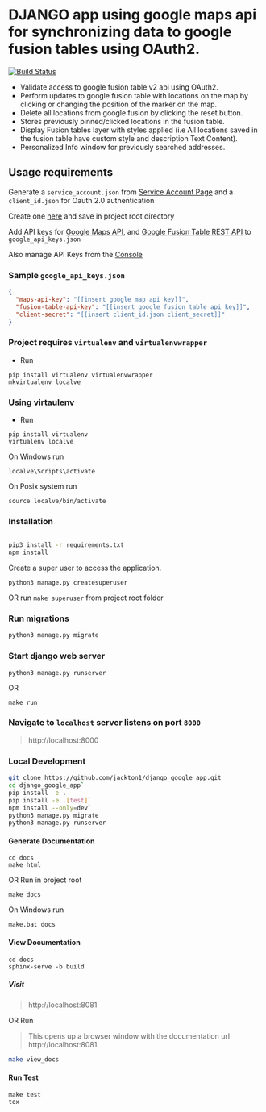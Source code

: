 # DJANGO app using google maps api for synchronizing data to google fusion tables using OAuth2. 
[![Build Status](https://travis-ci.org/jackton1/django_google_app.svg?branch=master)](https://travis-ci.org/jackton1/django_google_app)

- Validate access to google fusion table v2 api using OAuth2.
- Perform updates to google fusion table with locations on the map by clicking or changing the position of the marker on the map. 
- Delete all locations from google fusion by clicking the reset button.
- Stores previously pinned/clicked locations in the fusion table.
- Display Fusion tables layer with styles applied (i.e All locations saved in the fusion table have custom style and description Text Content).
- Personalized Info window for previously searched addresses.

## Usage requirements

Generate a `service_account.json` from [Service Account Page](https://console.cloud.google.com/iam-admin/serviceaccounts)
and a `client_id.json` for Oauth 2.0 authentication

Create one [here](https://console.developers.google.com/apis/credentials) and save in project root directory

Add API keys for [Google Maps API](https://developers.google.com/maps/web/), and [Google Fusion Table REST API](https://developers.google.com/fusiontables/docs/v2/getting_started#about-rest) to `google_api_keys.json`


Also manage API Keys from the [Console](https://console.developers.google.com/apis/credentials)

### Sample `google_api_keys.json`
```json
{
  "maps-api-key": "[[insert google map api key]]",
  "fusion-table-api-key": "[[insert google fusion table api key]]",
  "client-secret": "[[insert client_id.json client_secret]]"
}
```

### Project requires `virtualenv` and `virtualenvwrapper`
- Run
```
pip install virtualenv virtualenvwrapper
mkvirtualenv localve
```
### Using virtaulenv
- Run
```
pip install virtualenv
virtualenv localve
```
On Windows run
```
localve\Scripts\activate
``` 
On Posix system run
```
source localve/bin/activate
```


### Installation
```bash

pip3 install -r requirements.txt
npm install
```

Create a super user to access the application.
```
python3 manage.py createsuperuser
```
OR run
`make superuser` from project root folder

### Run migrations
```sh
python3 manage.py migrate
```

### Start django web server
```
python3 manage.py runserver
```
OR 
```
make run
```

### Navigate to `localhost` server listens on port `8000`

> http://localhost:8000

### Local Development
```bash
git clone https://github.com/jackton1/django_google_app.git
cd django_google_app`
pip install -e .
pip install -e .[test]`
npm install --only=dev`
python3 manage.py migrate 
python3 manage.py runserver
```



#### Generate Documentation
```
cd docs
make html
```
OR Run in project root

```
make docs
```
On Windows run

```
make.bat docs
```


#### View Documentation
```
cd docs
sphinx-serve -b build
```
##### Visit
>  http://localhost:8081

OR Run
> This opens up a browser window with the documentation url http://localhost:8081.
```sh
make view_docs
```

#### Run Test
```
make test
tox
```
